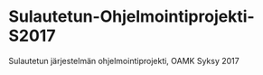 # Sulautetun-Ohjelmointiprojekti-S2017
Sulautetun järjestelmän ohjelmointiprojekti, OAMK Syksy 2017
